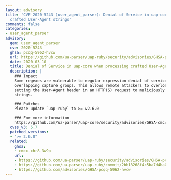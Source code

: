 ```yaml
---
layout: advisory
title: 'CVE-2020-5243 (user_agent_parser): Denial of Service in uap-core when processing
  crafted User-Agent strings'
comments: false
categories:
- user_agent_parser
advisory:
  gem: user_agent_parser
  cve: 2020-5243
  ghsa: pcqq-5962-hvcw
  url: https://github.com/ua-parser/uap-ruby/security/advisories/GHSA-pcqq-5962-hvcw
  date: 2020-03-10
  title: Denial of Service in uap-core when processing crafted User-Agent strings
  description: |
    ### Impact
    Some regexes are vulnerable to regular expression denial of service (REDoS) due to
    overlapping capture groups. This allows remote attackers to overload a server by
    setting the User-Agent header in an HTTP(S) request to maliciously crafted long
    strings.

    ### Patches
    Please update `uap-ruby` to >= v2.6.0

    ### For more information
    https://github.com/ua-parser/uap-core/security/advisories/GHSA-cmcx-xhr8-3w9p
  cvss_v3: 5.7
  patched_versions:
  - ">= 2.6.0"
  related:
    ghsa:
    - cmcx-xhr8-3w9p
    url:
    - https://github.com/ua-parser/uap-ruby/security/advisories/GHSA-pcqq-5962-hvcw
    - https://github.com/ua-parser/uap-ruby/commit/2bb18268f4c5ba7d4ba0e21c296bf6437063da3a
    - https://github.com/advisories/GHSA-pcqq-5962-hvcw
---
```


